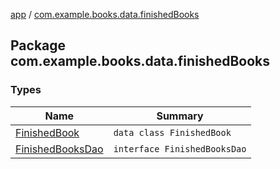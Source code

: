 [app](../index.md) / [com.example.books.data.finishedBooks](./index.md)

## Package com.example.books.data.finishedBooks

### Types

| Name | Summary |
|---|---|
| [FinishedBook](-finished-book/index.md) | `data class FinishedBook` |
| [FinishedBooksDao](-finished-books-dao/index.md) | `interface FinishedBooksDao` |
